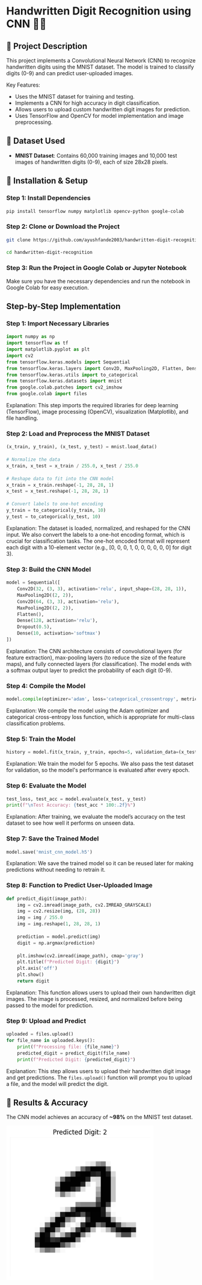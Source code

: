 # Handwritten Digit Recognition using CNN 📝🤖
## 📌 Project Description
This project implements a Convolutional Neural Network (CNN) to recognize handwritten digits using the MNIST dataset. The model is trained to classify digits (0-9) and can predict user-uploaded images.

Key Features:
- Uses the MNIST dataset for training and testing.
- Implements a CNN for high accuracy in digit classification.
- Allows users to upload custom handwritten digit images for prediction.
- Uses TensorFlow and OpenCV for model implementation and image preprocessing.
## 📂 Dataset Used
- **MNIST Dataset**: Contains 60,000 training images and 10,000 test images of handwritten digits (0-9), each of size 28x28 pixels.
## 🔧 Installation & Setup

### Step 1: Install Dependencies
```bash
pip install tensorflow numpy matplotlib opencv-python google-colab
```
### Step 2: Clone or Download the Project
```bash
git clone https://github.com/ayushfande2003/handwritten-digit-recognition.git

cd handwritten-digit-recognition
```
### Step 3: Run the Project in Google Colab or Jupyter Notebook
Make sure you have the necessary dependencies and run the notebook in Google Colab for easy execution.
## Step-by-Step Implementation
### Step 1: Import Necessary Libraries
```python
import numpy as np
import tensorflow as tf
import matplotlib.pyplot as plt
import cv2
from tensorflow.keras.models import Sequential
from tensorflow.keras.layers import Conv2D, MaxPooling2D, Flatten, Dense, Dropout
from tensorflow.keras.utils import to_categorical
from tensorflow.keras.datasets import mnist
from google.colab.patches import cv2_imshow
from google.colab import files
```
Explanation: This step imports the required libraries for deep learning (TensorFlow), image processing (OpenCV), visualization (Matplotlib), and file handling.
### Step 2: Load and Preprocess the MNIST Dataset
```python
(x_train, y_train), (x_test, y_test) = mnist.load_data()

# Normalize the data
x_train, x_test = x_train / 255.0, x_test / 255.0 

# Reshape data to fit into the CNN model
x_train = x_train.reshape(-1, 28, 28, 1)
x_test = x_test.reshape(-1, 28, 28, 1)

# Convert labels to one-hot encoding
y_train = to_categorical(y_train, 10)
y_test = to_categorical(y_test, 10)
```
Explanation: The dataset is loaded, normalized, and reshaped for the CNN input. We also convert the labels to a one-hot encoding format, which is crucial for classification tasks. The one-hot encoded format will represent each digit with a 10-element vector (e.g., [0, 0, 0, 1, 0, 0, 0, 0, 0, 0] for digit 3).
### Step 3: Build the CNN Model
```python
model = Sequential([
    Conv2D(32, (3, 3), activation='relu', input_shape=(28, 28, 1)),
    MaxPooling2D((2, 2)),
    Conv2D(64, (3, 3), activation='relu'),
    MaxPooling2D((2, 2)),
    Flatten(),
    Dense(128, activation='relu'),
    Dropout(0.5),
    Dense(10, activation='softmax')
])
```
Explanation: The CNN architecture consists of convolutional layers (for feature extraction), max-pooling layers (to reduce the size of the feature maps), and fully connected layers (for classification). The model ends with a softmax output layer to predict the probability of each digit (0-9).
### Step 4: Compile the Model
```python
model.compile(optimizer='adam', loss='categorical_crossentropy', metrics=['accuracy'])
```
Explanation: We compile the model using the Adam optimizer and categorical cross-entropy loss function, which is appropriate for multi-class classification problems.
### Step 5: Train the Model
```python
history = model.fit(x_train, y_train, epochs=5, validation_data=(x_test, y_test))
```
Explanation: We train the model for 5 epochs. We also pass the test dataset for validation, so the model's performance is evaluated after every epoch.
### Step 6: Evaluate the Model
```python
test_loss, test_acc = model.evaluate(x_test, y_test)
print(f"\nTest Accuracy: {test_acc * 100:.2f}%")
```
Explanation: After training, we evaluate the model’s accuracy on the test dataset to see how well it performs on unseen data.
### Step 7: Save the Trained Model
```python
model.save('mnist_cnn_model.h5')
```
Explanation: We save the trained model so it can be reused later for making predictions without needing to retrain it.
### Step 8: Function to Predict User-Uploaded Image
```python
def predict_digit(image_path):
    img = cv2.imread(image_path, cv2.IMREAD_GRAYSCALE)
    img = cv2.resize(img, (28, 28))
    img = img / 255.0
    img = img.reshape(1, 28, 28, 1)

    prediction = model.predict(img)
    digit = np.argmax(prediction)

    plt.imshow(cv2.imread(image_path), cmap='gray')
    plt.title(f"Predicted Digit: {digit}")
    plt.axis('off')
    plt.show()
    return digit
```
Explanation: This function allows users to upload their own handwritten digit images. The image is processed, resized, and normalized before being passed to the model for prediction.
### Step 9: Upload and Predict
```python
uploaded = files.upload()
for file_name in uploaded.keys():
    print(f"Processing file: {file_name}")
    predicted_digit = predict_digit(file_name)
    print(f"Predicted Digit: {predicted_digit}")
```
Explanation: This step allows users to upload their handwritten digit image and get predictions. The ``` files.upload() ``` function will prompt you to upload a file, and the model will predict the digit.
## 🎯 Results & Accuracy
The CNN model achieves an accuracy of **~98%** on the MNIST test dataset.

![Model Test Accuracy](test_accuracy.png)


